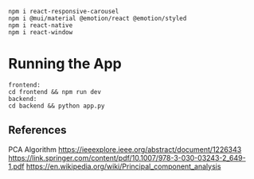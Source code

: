 ```
npm i react-responsive-carousel
npm i @mui/material @emotion/react @emotion/styled
npm i react-native
npm i react-window
```

# Running the App
```
frontend:
cd frontend && npm run dev
backend:
cd backend && python app.py
```

## References
PCA Algorithm
https://ieeexplore.ieee.org/abstract/document/1226343
https://link.springer.com/content/pdf/10.1007/978-3-030-03243-2_649-1.pdf
https://en.wikipedia.org/wiki/Principal_component_analysis